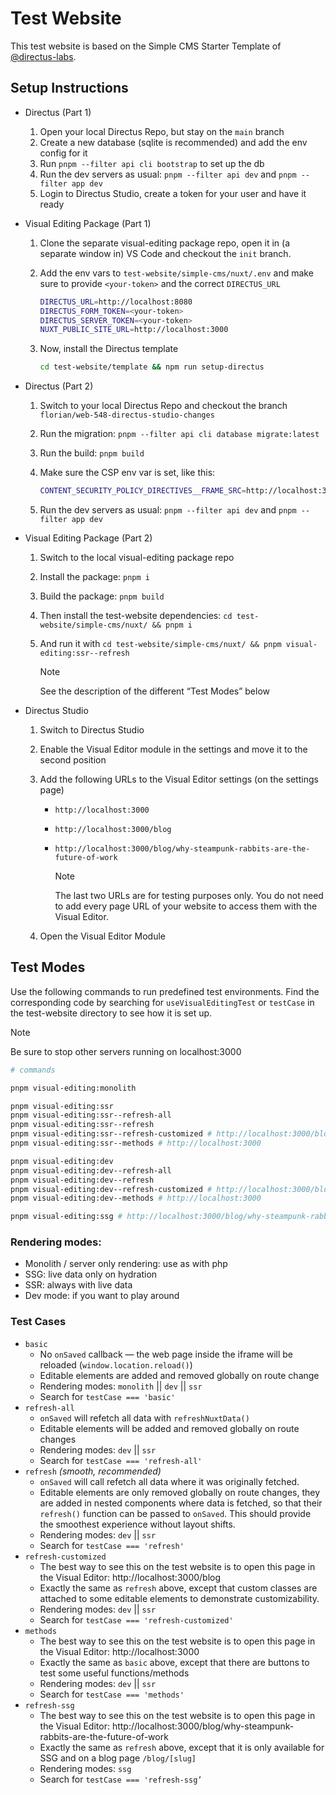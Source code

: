 # Test Website

This test website is based on the Simple CMS Starter Template of [@directus-labs](https://github.com/directus-labs/).

## Setup Instructions

- Directus (Part 1)

  1.  Open your local Directus Repo, but stay on the `main` branch
  2.  Create a new database (sqlite is recommended) and add the env config for it
  3.  Run `pnpm --filter api cli bootstrap` to set up the db
  4.  Run the dev servers as usual: `pnpm --filter api dev` and `pnpm --filter app dev`
  5.  Login to Directus Studio, create a token for your user and have it ready

- Visual Editing Package (Part 1)

  1. Clone the separate visual-editing package repo, open it in (a separate window in) VS Code and checkout the `init`
     branch.
  2. Add the env vars to `test-website/simple-cms/nuxt/.env` and make sure to provide `<your-token>` and the correct
     `DIRECTUS_URL`

     ```sh
     DIRECTUS_URL=http://localhost:8080
     DIRECTUS_FORM_TOKEN=<your-token>
     DIRECTUS_SERVER_TOKEN=<your-token>
     NUXT_PUBLIC_SITE_URL=http://localhost:3000
     ```

  3. Now, install the Directus template

     ```sh
     cd test-website/template && npm run setup-directus
     ```

- Directus (Part 2)

  1. Switch to your local Directus Repo and checkout the branch `florian/web-548-directus-studio-changes`
  2. Run the migration: `pnpm --filter api cli database migrate:latest`
  3. Run the build: `pnpm build`
  4. Make sure the CSP env var is set, like this:

     ```sh
     CONTENT_SECURITY_POLICY_DIRECTIVES__FRAME_SRC=http://localhost:3000
     ```

  5. Run the dev servers as usual: `pnpm --filter api dev` and `pnpm --filter app dev`

- Visual Editing Package (Part 2)

  1. Switch to the local visual-editing package repo
  2. Install the package: `pnpm i`
  3. Build the package: `pnpm build`
  4. Then install the test-website dependencies: `cd test-website/simple-cms/nuxt/ && pnpm i`
  5. And run it with `cd test-website/simple-cms/nuxt/ && pnpm visual-editing:ssr--refresh`

     > [!NOTE]  
     > See the description of the different “Test Modes” below

- Directus Studio

  1. Switch to Directus Studio
  2. Enable the Visual Editor module in the settings and move it to the second position
  3. Add the following URLs to the Visual Editor settings (on the settings page)

     - `http://localhost:3000`
     - `http://localhost:3000/blog`
     - `http://localhost:3000/blog/why-steampunk-rabbits-are-the-future-of-work`

       > [!NOTE]  
       > The last two URLs are for testing purposes only. You do not need to add every page URL of your website to
       > access them with the Visual Editor.

  4. Open the Visual Editor Module

## Test Modes

Use the following commands to run predefined test environments. Find the corresponding code by searching for
`useVisualEditingTest` or `testCase` in the test-website directory to see how it is set up.

> [!NOTE]  
> Be sure to stop other servers running on localhost:3000

```sh
# commands

pnpm visual-editing:monolith

pnpm visual-editing:ssr
pnpm visual-editing:ssr--refresh-all
pnpm visual-editing:ssr--refresh
pnpm visual-editing:ssr--refresh-customized # http://localhost:3000/blog
pnpm visual-editing:ssr--methods # http://localhost:3000

pnpm visual-editing:dev
pnpm visual-editing:dev--refresh-all
pnpm visual-editing:dev--refresh
pnpm visual-editing:dev--refresh-customized # http://localhost:3000/blog
pnpm visual-editing:dev--methods # http://localhost:3000

pnpm visual-editing:ssg # http://localhost:3000/blog/why-steampunk-rabbits-are-the-future-of-work
```

### Rendering modes:

- Monolith / server only rendering: use as with php
- SSG: live data only on hydration
- SSR: always with live data
- Dev mode: if you want to play around

### Test Cases

- `basic`
  - No `onSaved` callback — the web page inside the iframe will be reloaded (`window.location.reload()`)
  - Editable elements are added and removed globally on route change
  - Rendering modes: `monolith` || `dev` || `ssr`
  - Search for `testCase === 'basic'`
- `refresh-all`
  - `onSaved` will refetch all data with `refreshNuxtData()`
  - Editable elements will be added and removed globally on route changes
  - Rendering modes: `dev` || `ssr`
  - Search for `testCase === 'refresh-all'`
- `refresh` _(smooth, recommended)_
  - `onSaved` will call refetch all data where it was originally fetched.
  - Editable elements are only removed globally on route changes, they are added in nested components where data is
    fetched, so that their `refresh()` function can be passed to `onSaved`. This should provide the smoothest experience
    without layout shifts.
  - Rendering modes: `dev` || `ssr`
  - Search for `testCase === 'refresh'`
- `refresh-customized`
  - The best way to see this on the test website is to open this page in the Visual Editor: http://localhost:3000/blog
  - Exactly the same as `refresh` above, except that custom classes are attached to some editable elements to
    demonstrate customizability.
  - Rendering modes: `dev` || `ssr`
  - Search for `testCase === 'refresh-customized'`
- `methods`
  - The best way to see this on the test website is to open this page in the Visual Editor: http://localhost:3000
  - Exactly the same as `basic` above, except that there are buttons to test some useful functions/methods
  - Rendering modes: `dev` || `ssr`
  - Search for `testCase === 'methods'`
- `refresh-ssg`
  - The best way to see this on the test website is to open this page in the Visual Editor:
    http://localhost:3000/blog/why-steampunk-rabbits-are-the-future-of-work
  - Exactly the same as `refresh` above, except that it is only available for SSG and on a blog page `/blog/[slug]`
  - Rendering modes: `ssg`
  - Search for `testCase === 'refresh-ssg’`
